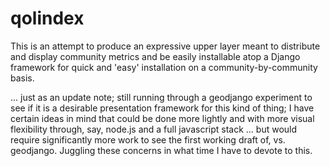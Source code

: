qolindex
========

This is an attempt to produce an expressive upper layer meant to distribute and display community metrics and be easily installable atop a Django framework for quick and 'easy' installation on a community-by-community basis.

... just as an update note; still running through a geodjango experiment to see if it is a desirable presentation framework for this kind of thing; I have certain ideas in mind that could be done more lightly and with more visual flexibility through, say, node.js and a full javascript stack ... but would require significantly more work to see the first working draft of, vs. geodjango.  Juggling these concerns in what time I have to devote to this.
